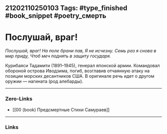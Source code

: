21202110250103
Tags: #type_finished #book_snippet #poetry_смерть
---
# Послушай, враг!

*Послушай, враг!
На поле брани пав,
Я не исчезну.
Семь раз я снова в мир приду,
Чтоб меч  поднять в защиту государя.*

Курибаяси Тадамити (1891–1945), генерал японской армии. Командовал обороной острова Иводзима, погиб, возглавив отчаянную атаку на позиции морских десантников США. В оригинале речь идет о другом оружии — нагината (род алебарды).

---
### Zero-Links
- [[00 (book) Предсмертные Стихи Самураев]]
---
### Links
